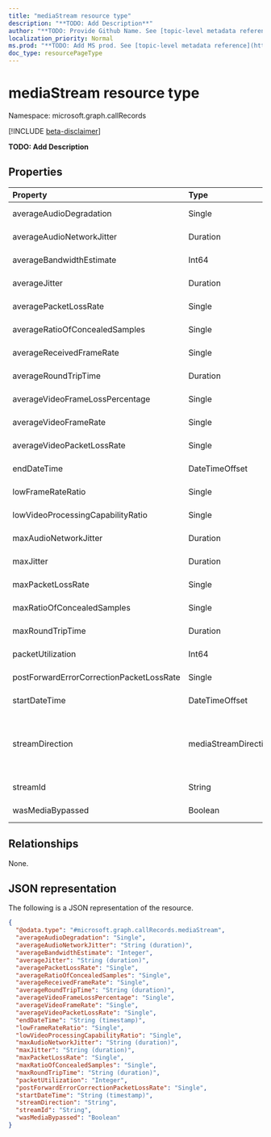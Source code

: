 ```yaml
---
title: "mediaStream resource type"
description: "**TODO: Add Description**"
author: "**TODO: Provide Github Name. See [topic-level metadata reference](https://msgo.azurewebsites.net/add/document/guidelines/metadata.html#topic-level-metadata)**"
localization_priority: Normal
ms.prod: "**TODO: Add MS prod. See [topic-level metadata reference](https://msgo.azurewebsites.net/add/document/guidelines/metadata.html#topic-level-metadata)**"
doc_type: resourcePageType
---
```


# mediaStream resource type

Namespace: microsoft.graph.callRecords

[!INCLUDE [beta-disclaimer](../../includes/beta-disclaimer.md)]

**TODO: Add Description**

## Properties
|Property|Type|Description|
|:---|:---|:---|
|averageAudioDegradation|Single|**TODO: Add Description**|
|averageAudioNetworkJitter|Duration|**TODO: Add Description**|
|averageBandwidthEstimate|Int64|**TODO: Add Description**|
|averageJitter|Duration|**TODO: Add Description**|
|averagePacketLossRate|Single|**TODO: Add Description**|
|averageRatioOfConcealedSamples|Single|**TODO: Add Description**|
|averageReceivedFrameRate|Single|**TODO: Add Description**|
|averageRoundTripTime|Duration|**TODO: Add Description**|
|averageVideoFrameLossPercentage|Single|**TODO: Add Description**|
|averageVideoFrameRate|Single|**TODO: Add Description**|
|averageVideoPacketLossRate|Single|**TODO: Add Description**|
|endDateTime|DateTimeOffset|**TODO: Add Description**|
|lowFrameRateRatio|Single|**TODO: Add Description**|
|lowVideoProcessingCapabilityRatio|Single|**TODO: Add Description**|
|maxAudioNetworkJitter|Duration|**TODO: Add Description**|
|maxJitter|Duration|**TODO: Add Description**|
|maxPacketLossRate|Single|**TODO: Add Description**|
|maxRatioOfConcealedSamples|Single|**TODO: Add Description**|
|maxRoundTripTime|Duration|**TODO: Add Description**|
|packetUtilization|Int64|**TODO: Add Description**|
|postForwardErrorCorrectionPacketLossRate|Single|**TODO: Add Description**|
|startDateTime|DateTimeOffset|**TODO: Add Description**|
|streamDirection|mediaStreamDirection|**TODO: Add Description**. Possible values are: `callerToCallee`, `calleeToCaller`.|
|streamId|String|**TODO: Add Description**|
|wasMediaBypassed|Boolean|**TODO: Add Description**|

## Relationships
None.

## JSON representation
The following is a JSON representation of the resource.
<!-- {
  "blockType": "resource",
  "@odata.type": "microsoft.graph.callRecords.mediaStream"
}
-->
``` json
{
  "@odata.type": "#microsoft.graph.callRecords.mediaStream",
  "averageAudioDegradation": "Single",
  "averageAudioNetworkJitter": "String (duration)",
  "averageBandwidthEstimate": "Integer",
  "averageJitter": "String (duration)",
  "averagePacketLossRate": "Single",
  "averageRatioOfConcealedSamples": "Single",
  "averageReceivedFrameRate": "Single",
  "averageRoundTripTime": "String (duration)",
  "averageVideoFrameLossPercentage": "Single",
  "averageVideoFrameRate": "Single",
  "averageVideoPacketLossRate": "Single",
  "endDateTime": "String (timestamp)",
  "lowFrameRateRatio": "Single",
  "lowVideoProcessingCapabilityRatio": "Single",
  "maxAudioNetworkJitter": "String (duration)",
  "maxJitter": "String (duration)",
  "maxPacketLossRate": "Single",
  "maxRatioOfConcealedSamples": "Single",
  "maxRoundTripTime": "String (duration)",
  "packetUtilization": "Integer",
  "postForwardErrorCorrectionPacketLossRate": "Single",
  "startDateTime": "String (timestamp)",
  "streamDirection": "String",
  "streamId": "String",
  "wasMediaBypassed": "Boolean"
}
```

